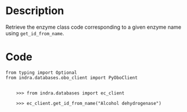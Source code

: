 # Description
Retrieve the enzyme class code corresponding to a given enzyme name using `get_id_from_name`.

# Code
```
from typing import Optional
from indra.databases.obo_client import PyOboClient


    >>> from indra.databases import ec_client

    >>> ec_client.get_id_from_name("Alcohol dehydrogenase")

```

